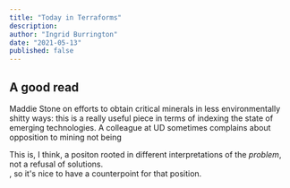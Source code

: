 ```yaml
---
title: "Today in Terraforms"
description: 
author: "Ingrid Burrington"
date: "2021-05-13"
published: false
---
```


## A good read
Maddie Stone on efforts to obtain critical minerals in less environmentally shitty ways: this is a really useful piece in terms of indexing the state of emerging technologies. A colleague at UD sometimes complains about opposition to mining not being <Aside label="solutions-oriented"><span>This is, I think, a positon rooted in different interpretations of the *problem*, not a refusal of solutions.</span></Aside>, so it's nice to have a counterpoint for that position.

<script>
  import Aside from '$lib/components/Aside.svelte'
</script>
